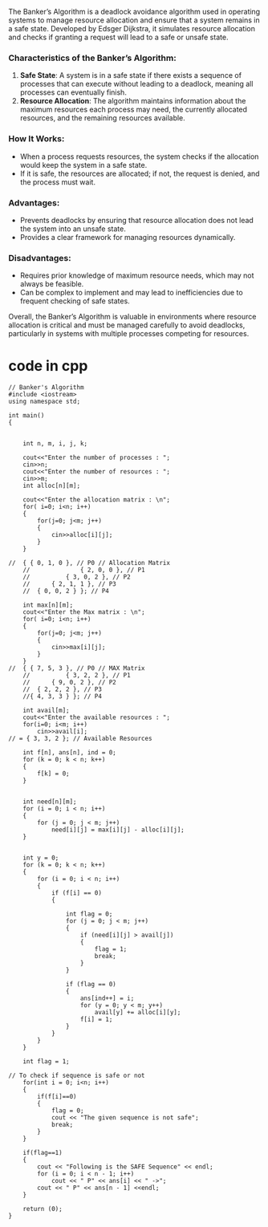 
The Banker’s Algorithm is a deadlock avoidance algorithm used in operating systems to manage resource allocation and ensure that a system remains in a safe state. Developed by Edsger Dijkstra, it simulates resource allocation and checks if granting a request will lead to a safe or unsafe state.

### Characteristics of the Banker’s Algorithm:

1. **Safe State**: A system is in a safe state if there exists a sequence of processes that can execute without leading to a deadlock, meaning all processes can eventually finish.
2. **Resource Allocation**: The algorithm maintains information about the maximum resources each process may need, the currently allocated resources, and the remaining resources available.

### How It Works:
- When a process requests resources, the system checks if the allocation would keep the system in a safe state.
- If it is safe, the resources are allocated; if not, the request is denied, and the process must wait.

### Advantages:
- Prevents deadlocks by ensuring that resource allocation does not lead the system into an unsafe state.
- Provides a clear framework for managing resources dynamically.

### Disadvantages:
- Requires prior knowledge of maximum resource needs, which may not always be feasible.
- Can be complex to implement and may lead to inefficiencies due to frequent checking of safe states.

Overall, the Banker’s Algorithm is valuable in environments where resource allocation is critical and must be managed carefully to avoid deadlocks, particularly in systems with multiple processes competing for resources.

# code in cpp

```
// Banker's Algorithm
#include <iostream>
using namespace std;

int main()
{


    int n, m, i, j, k;

    cout<<"Enter the number of processes : ";
    cin>>n;
    cout<<"Enter the number of resources : ";
    cin>>m;
    int alloc[n][m];

    cout<<"Enter the allocation matrix : \n";
    for( i=0; i<n; i++)
    {
        for(j=0; j<m; j++)
        {
            cin>>alloc[i][j];
        }
    }

//  { { 0, 1, 0 }, // P0 // Allocation Matrix
    //				{ 2, 0, 0 }, // P1
    //			{ 3, 0, 2 }, // P2
    //		{ 2, 1, 1 }, // P3
    //	{ 0, 0, 2 } }; // P4

    int max[n][m];
    cout<<"Enter the Max matrix : \n";
    for( i=0; i<n; i++)
    {
        for(j=0; j<m; j++)
        {
            cin>>max[i][j];
        }
    }
//  { { 7, 5, 3 }, // P0 // MAX Matrix
    //			{ 3, 2, 2 }, // P1
    //		{ 9, 0, 2 }, // P2
    //	{ 2, 2, 2 }, // P3
    //{ 4, 3, 3 } }; // P4

    int avail[m];
    cout<<"Enter the available resources : ";
    for(i=0; i<m; i++)
        cin>>avail[i];
// = { 3, 3, 2 }; // Available Resources

    int f[n], ans[n], ind = 0;
    for (k = 0; k < n; k++)
    {
        f[k] = 0;
    }


    int need[n][m];
    for (i = 0; i < n; i++)
    {
        for (j = 0; j < m; j++)
            need[i][j] = max[i][j] - alloc[i][j];
    }


    int y = 0;
    for (k = 0; k < n; k++)
    {
        for (i = 0; i < n; i++)
        {
            if (f[i] == 0)
            {

                int flag = 0;
                for (j = 0; j < m; j++)
                {
                    if (need[i][j] > avail[j])
                    {
                        flag = 1;
                        break;
                    }
                }

                if (flag == 0)
                {
                    ans[ind++] = i;
                    for (y = 0; y < m; y++)
                        avail[y] += alloc[i][y];
                    f[i] = 1;
                }
            }
        }
    }

    int flag = 1;

// To check if sequence is safe or not
    for(int i = 0; i<n; i++)
    {
        if(f[i]==0)
        {
            flag = 0;
            cout << "The given sequence is not safe";
            break;
        }
    }

    if(flag==1)
    {
        cout << "Following is the SAFE Sequence" << endl;
        for (i = 0; i < n - 1; i++)
            cout << " P" << ans[i] << " ->";
        cout << " P" << ans[n - 1] <<endl;
    }

    return (0);
}


```
